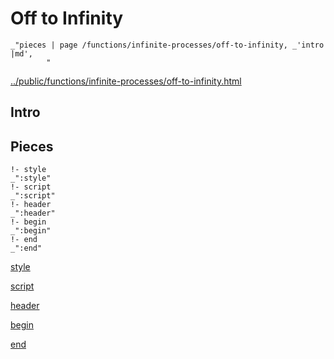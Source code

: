 # Off to Infinity

    _"pieces | page /functions/infinite-processes/off-to-infinity, _'intro |md',
            "

[../public/functions/infinite-processes/off-to-infinity.html](# "save:")


## Intro

## Pieces

    !- style
    _":style"
    !- script
    _":script"
    !- header
    _":header"
    !- begin
    _":begin"
    !- end
    _":end"

[style]() 

[script]()

[header]()

[begin]()

[end]()

